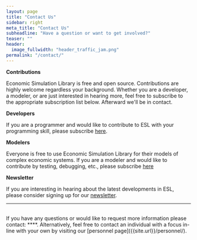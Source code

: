 ```yaml
---
layout: page
title: "Contact Us"
sidebar: right
meta_title: "Contact Us"
subheadline: "Have a question or want to get involved?"
teaser: ""
header:
  image_fullwidth: "header_traffic_jam.png"
permalink: "/contact/"
---
```


**Contributions**

Economic Simulation Library is free and open source. Contributions are highly welcome regardless your background. Whether you are a developer, a modeler, or are just interested in hearing more, feel free to subscribe to the appropriate subscription list below. Afterward we'll be in contact.

**Developers**

If you are a programmer and would like to contribute to ESL with your programming skill, please subscribe [here](https://tinyletter.com/EconomicSimulationLibraryDeveloper).

**Modelers**

Everyone is free to use Economic Simulation Library for their models of complex economic systems. If you are a modeler and would like to contribute by testing, debugging, etc., please subscribe [here](http://tinyletter.com/EconomicSimulationLibraryModeler)

**Newsletter**

If you are interesting in hearing about the latest developments in ESL, please consider signing up for our [newsletter](https://tinyletter.com/EconomicSimulationLibrary).
<hr>
<br>
If you have any questions or would like to request more information please contact: **<paul.rauwolf@maths.ox.ac.uk>**. Alternatively, feel free to contact an individual with a focus in-line with your own by visiting our [personnel page]({{site.url}}/personnel/).  
